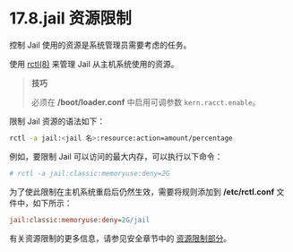 # 17.8.jail 资源限制

控制 Jail 使用的资源是系统管理员需要考虑的任务。

使用 [rctl(8)](https://man.freebsd.org/cgi/man.cgi?query=rctl&sektion=8&format=html) 来管理 Jail 从主机系统使用的资源。

>**技巧**
>
>必须在 **/boot/loader.conf** 中启用可调参数 `kern.racct.enable`。

限制 Jail 资源的语法如下：

```sh
rctl -a jail:<jail 名>:resource:action=amount/percentage
```

例如，要限制 Jail 可以访问的最大内存，可以执行以下命令：

```sh
# rctl -a jail:classic:memoryuse:deny=2G
```

为了使此限制在主机系统重启后仍然生效，需要将规则添加到 **/etc/rctl.conf** 文件中，如下所示：

```ini
jail:classic:memoryuse:deny=2G/jail
```

有关资源限制的更多信息，请参见安全章节中的 [资源限制部分](https://docs.freebsd.org/en/books/handbook/security/#security-resourcelimits)。
